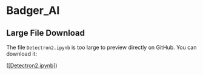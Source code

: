 # Badger_AI

## Large File Download

The file `Detectron2.ipynb` is too large to preview directly on GitHub. You can download it:

([[Detectron2.ipynb]](https://github.com/sarashahin/Badger_AI/blob/main/Detectron2.ipynb))
